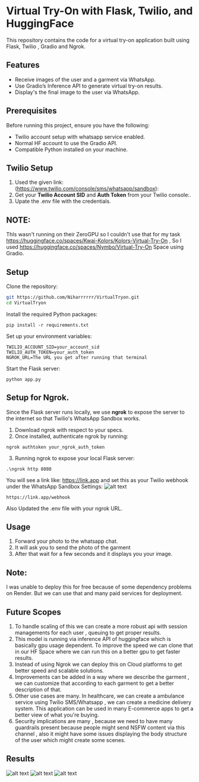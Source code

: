 # Virtual Try-On with Flask, Twilio, and HuggingFace

This repository contains the code for a virtual try-on application built using Flask, Twilio , Gradio and Ngrok.

## Features
- Receive images of the user and a garment via WhatsApp.
- Use Gradio’s Inference API to generate virtual try-on results.
- Display's the final image to the user via WhatsApp.

## Prerequisites
Before running this project, ensure you have the following:
- Twilio account setup with whatsapp service enabled.
- Normal HF account to use the Gradio API.
- Compatible Python installed on your machine.

## Twilio Setup

1. Used the given link: (https://www.twilio.com/console/sms/whatsapp/sandbox):
2. Get your **Twilio Account SID** and **Auth Token** from your Twilio console:.
3. Upate the .env file with the credentials.

## NOTE: 

ThIs wasn't running on their ZeroGPU so I couldn't use that for my task https://huggingface.co/spaces/Kwai-Kolors/Kolors-Virtual-Try-On , So I used https://huggingface.co/spaces/Nymbo/Virtual-Try-On Space using Gradio.

## Setup
Clone the repository:
```bash
git https://github.com/Niharrrrrr/VirtualTryon.git
cd VirtualTryon
```
Install the required Python packages:
```
pip install -r requirements.txt
```
Set up your environment variables:
```
TWILIO_ACCOUNT_SID=your_account_sid
TWILIO_AUTH_TOKEN=your_auth_token
NGROK_URL=The URL you get after running that terminal
```

Start the Flask server:
```
python app.py
```
## Setup for Ngrok. 
Since the Flask server runs locally, we use **ngrok** to expose the server to the internet so that Twilio's WhatsApp Sandbox works.

1. Download ngrok with respect to your specs.
2. Once installed, authenticate ngrok by running:
```
ngrok authtoken your_ngrok_auth_token
```
3. Running ngrok to expose your local Flask server:
```
.\ngrok http 8080
```
You will see a link like:  https://link.app and set this as your Twilio webhook under the WhatsApp Sandbox Settings:
![alt text](image.png)
```
https://link.app/webhook
```
Also Updated the .env file with your ngrok URL.

## Usage
1. Forward your photo to the whatsapp chat.
2. It will ask you to send the photo of the garment
3. After that wait for a few seconds and it displays you your image.

## Note:
I was unable to deploy this for free because of some dependency problems on Render. But we can use that and many paid services for deployment.

## Future Scopes
1. To handle scaling of this we can create a more robust api with session managements for each user , queuing to get proper results.
2. This model is running via inference API of huggingface which is basically gpu usage dependent. To improve the speed we can clone that in our HF Space where we can run this on a better gpu to get faster results.
3. Instead of using Ngrok we can deploy this on Cloud platforms to get better speed and scalable solutions.
4. Improvements can be added in a way where we describe the garment , we can customize that according to each garment to get a better description of that.
5. Other use cases are many. In healthcare, we can create a ambulance service using Twilio SMS/Whatsapp , we can create a medicine delivery system. This application can be used in many E-commerce apps to get a better view of what you're buying.
6. Security implications are many , because we need to have many guardrails present because people might send NSFW content via this channel , also it might have some issues displaying the  body structure of the user which might create some scenes. 

## Results

![alt text](1.jpg)
![alt text](2.jpg)
![alt text](3.jpg)
   





